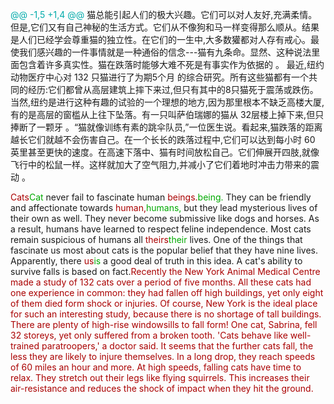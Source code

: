 



<span style="color:#0AA">@@ -1,5 +1,4 @@</span>
猫总能引起人们的极大兴趣。它们可以对人友好,充满柔情。但是,它们又有自己神秘的生活方式。它们从不像狗和马一样变得那么顺从。结果是人们已经学会尊重猫的独立性。在它们的一生中,大多数獾都对人存有戒心。最使我们感兴趣的一件事情就是一种通俗的信念---猫有九条命。显然、这种说法里面包含着许多真实性。猫在跌落时能够大难不死是有事实作为依据的 。
最近,纽约动物医疗中心对 132 只猫进行了为期5个月 的综合研究。所有这些猫都有一个共同的经历:它们都曾从高层建筑上摔下来过,但只有其中的8只猫死于震荡或跌伤。当然,纽约是进行这种有趣的试验的一个理想的地方,因为那里根本不缺乏高楼大厦,有的是高层的窗槛从上往下坠落。有一只叫萨伯瑞娜的猫从 32层楼上掉下来,但只捧断了一颗牙 。“猫就像训练有素的跳伞队员,”一位医生说。看起来,猫跌落的距离越长它们就越不会伤害自己。在一个长长的跌落过程中,它们可以达到每小时 60 英里甚至更快的速度。在高速下落中、猫有时间放松自己。它们伸展开四肢,就像飞行中的松鼠一样。这样就加大了空气阻力,并减小了它们着地时冲击力带来的震动 。

<span style="color:#A00">Cats</span><span style="color:#0A0">Cat</span> never fail to fascinate human <span style="color:#A00">beings.</span><span style="color:#0A0">being.</span> They can be friendly and affectionate towards <span style="color:#A00">human,</span><span style="color:#0A0">humans,</span> but they lead mysterious lives of their own as well. They never become submissive like dogs and horses. As a result, humans have learned to respect feline independence. Most cats remain suspicious of humans all <span style="color:#A00">theirs</span><span style="color:#0A0">their</span> lives. One of the things that fascinate us most about cats is the popular belief that they have nine lives. Apparently, there <span style="color:#A00">us</span><span style="color:#0A0">is</span> a good deal of truth in this idea. A cat's ability to survive falls is based on fact.<span style="color:#A00">Recently the New York Animal Medical Centre made a study of 132 cats over a period of five months. All these cats had one experience in common: they had fallen off high buildings, yet only eight of them died form shock or injuries. Of course, New York is the ideal place for such an interesting study, because there is no shortage of tall buildings. There are plenty of high-rise windowsills to fall form! One cat, Sabrina, fell 32 storeys, yet only suffered from a broken tooth. 'Cats behave like well-trained paratroopers,' a doctor said. It seems that the further cats fall, the less they are likely to injure themselves. In a long drop, they reach speeds of 60 miles an hour and more. At high speeds, falling cats have time to relax. They stretch out their legs like flying squirrels. This increases their air-resistance and reduces the shock of impact when they hit the ground.</span>
